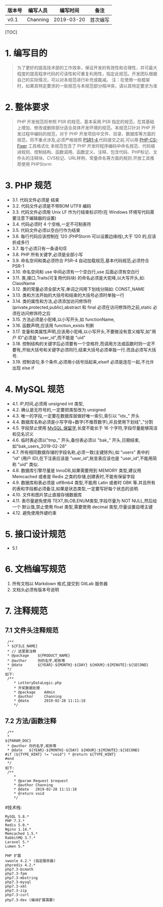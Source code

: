 | 版本号  | 编写人员 | 编写时间  | 备注  |
| ------------ | ------------ | ------------ | ------------ |
| v0.1  | Channing  | 2019-03-20  | 首次编写  |
[TOC]

# 1. 编写目的
> 为了更好的提高技术部的工作效率，保证开发的有效性和合理性，并可最大程度的提高程序代码的可读性和可重复利用性，指定此规范。开发团队根据自己的实际情况，可以对本规范进行补充或裁减。
注：在使用一些框架时，如果其特定要求的一些规范与本规范部分相冲突，请以其特定要求为准

# 2. 整体要求
> PHP 开发规范将参照 PSR 的规范，基本采用 PSR 指定的规范，在其基础上增加、修改或删除部分适合具体开发环境的规范。本规范只针对 PHP 开发过程中编码的规范，对于 PHP 开发项目中文件、目录、数据库等方面的规范，将不重点涉及,必须严格按照 [PSR1-4](https://psr.phphub.org/),代码提交之前,可以用 [PHP-CS-Fixer](https://github.com/FriendsOfPHP/PHP-CS-Fixer) 工具格式化
本规范包含了 PHP 开发时程序编码中命名规范、代码缩进规则、控制结构、函数调用、函数定义、注释、包含代码、PHP标记、文件头的注释块、CVS标记、URL样例、常量命名等方面的规则.开放工具推荐使用 PHPStorm

# 3. PHP 规范
- 3.1. 代码文件必须是 <?php 开头,如果是框架和纯 PHP代码,不该 ?> 结束
- 3.2. 代码文件必须是不带BOM UTF8 编码
- 3.3. 代码文件必须用 Unix LF 作为行结束标识符(在 Windows 环境写代码需要注意下编辑器的设置)
- 3.4. 代码必须时 4 个空格,一定不可制表符
- 3.5. 代码文件必须以空白行作为结束
- 3.6. 每行代码应该控制在 120 (PHPStorm 可以设置边缘线),大于 120 的,应该折成多行
- 3.7. 每个必须只有一条语句Œ
- 3.8. PHP 所有关键字,必须是全部小写
- 3.9. 命名空间和类必须符合 PSR-4 自动加载规范,基本代码规范,必须符合 PSR-1
- 3.10. 命名空间和 use 中间必须有一个空白行,use 后面必须有空白行
- 3.11. 类,接口,Traits(可复用代码块) 的命名必须是大驼峰,以大写开头,如: ClassName
- 3.12. 类的常量必须全部大写,单词之间用下划线分隔如: CONST_NAME
- 3.13. 类和方法开始的大括号和结束的大括号必须时单独一行
- 3.14. 类的属性和方法,必须添加访问修饰符(private,protected,public),abstract 和 final 必须在访问修饰符之前,static 必须在访问修饰符之后
- 3.15. 方法必须是小驼峰,以小写开头,如 functionName,
- 3.16. 函数声明,应该用 function_exists 判断
- 3.17. 变量和类属性声明,应该用小驼峰,以小写开头,不要做没有意义缩写,如"用户 ID"必须是 "user_id",而不能是 "uid"
- 3.18. 控制结构的关键字后必须要有一个空格符,而调用方法或函数时则一定不要有,开始大括号和关键字必须同行,结束大括号必须单独一行.而且必须写大括号.
- 3.19. 控制语句,多个条件,必须用小括号括起来,elseif 必须是连在一起,不允许出现 else if

# 4. MySQL 规范
- 4.1. IP,时间,必须用 unsigned int 类型,
- 4.2. 确认是无符号的,一定要把类型改为 unsigned
- 4.3. 唯一的字段,一定要在数据库层做好唯一索引,索引以 "idx_" 开头
- 4.4. 数据库名称必须是小写字母+数字(不推荐数字),并且使用下划线"_"分割
- 4.5. 字段禁止使用 [MySQL 保留字](https://dev.mysql.com/doc/refman/8.0/en/keywords.html),长度不能长于 16 个字符,字段尽量能够简洁和见名识义
- 4.6. 临时表必须以"tmp_" 开头,备份表必须以 "bak_" 开头,日期结束,如"bak_users_2019-02-28"
- 4.7. 所有相同数据存储的字段名称,必须一致(主键除外),如 "users" 表中的 "id" (用户 ID),在下注表应该是 "user_id",账变表应该也是 "user_id",不能用简称 "uid" 类似.
- 4.8. 数据库引擎尽量是 InnoDB,如果需要用到 MEMORY 类型,建议用 Memcached 或者是 Redis 之类的存储,创建表时,不能有保留字段
- 4.9. 数据库和表必须是 utf8mb4 类型,不能用 Latin 或者时 GBK 等.并且所有的表和字段都必须备注,如果是状态类型,一定要写好每个状态的说明.
- 4.10. 文件和图片禁止直接存储数据库
- 4.11. 表尽量避免使用 TEXT,BLOB,ENUM类型,字段尽量为 NOT NULL,然后给一个 默认值,禁止使用 float 类型,需要使用 decimal 类型,尽量设置自增主键
- 4.12. 避免使用外键约束

# 5. 接口设计规范
- 5.1

# 6. 文档编写规范

1. 所有文档以 Markdown 格式,提交到 GitLab 服务器
2. 文档头必须有版本号说明 

# 7. 注释规范
## 7.1 文件头注释规范
```
 /**
 * ${FILE_NAME}
 * // 这里是注释
 * @package    ${PRODUCT_NAME}
 * @author     你的名字,昵称等
 * @date       ${YEAR}-${MONTH}-${DAY} ${HOUR}:${MINUTE}:${SECOND}
 */
如下:
 /**
    * LotteryDataLogic.php
    * 开奖数据处理
    * @package    Admin
    * @author     Channing
    * @date       2019-02-28 11:11:18
    */
```
## 7.2 方法/函数注释

```
 /**
 * 
${PARAM_DOC}
 * @author 你的名字,昵称等
 * @date   ${YEAR}-${MONTH}-${DAY} ${HOUR}:${MINUTE}:${SECOND}
#if (${TYPE_HINT} != "void") * @return ${TYPE_HINT}
#end
 */
如下:
 /**
    *
    * @param Request $request
    * @author Channing
    * @date   2019-02-28 11:11:18
    * @return void
    */
```

#技术栈:
```
MySQL 5.8.*
PHP 7.3.*
Redis 5.0.*
Nginx 1.14.*
Memcached 1.5.*
RabbitMQ 3.7.*
Laravel 5.*
Lumen 5.*

PHP 扩展
swoole 4.2.* (指定服务器)
phpredis 4.2.*
php7.3-bcmath
php7.3-fpm
php7.3-mbstring
php7.3-mysql
php7.3-xml
php7.3-zip
php7.3-curl
php7.3-dev (编译扩展需要)

```